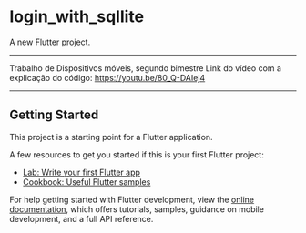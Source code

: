 # login_with_sqllite

A new Flutter project.
______________________________________________________

Trabalho de Dispositivos móveis, segundo bimestre
Link do vídeo com a explicação do código: https://youtu.be/80_Q-DAIej4
______________________________________________________

## Getting Started

This project is a starting point for a Flutter application.

A few resources to get you started if this is your first Flutter project:

- [Lab: Write your first Flutter app](https://docs.flutter.dev/get-started/codelab)
- [Cookbook: Useful Flutter samples](https://docs.flutter.dev/cookbook)

For help getting started with Flutter development, view the
[online documentation](https://docs.flutter.dev/), which offers tutorials,
samples, guidance on mobile development, and a full API reference.
